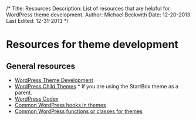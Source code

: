 /*
Title: Resources
Description: List of resources that are helpful for WordPress theme development.
Author: Michael Beckwith
Date: 12-20-2013
Last Edited: 12-31-2013
 */

# Resources for theme development

## General resources
* [WordPress Theme Development](http://codex.wordpress.org/Theme_Development)
* [WordPress Child Themes](http://codex.wordpress.org/Child_Themes) * If you are using the StartBox theme as a parent.
* [WordPress Codex](http://codex.wordpress.org/)
* [Common WordPress hooks in themes]()
* [Common WordPress functions or classes for themes]()

